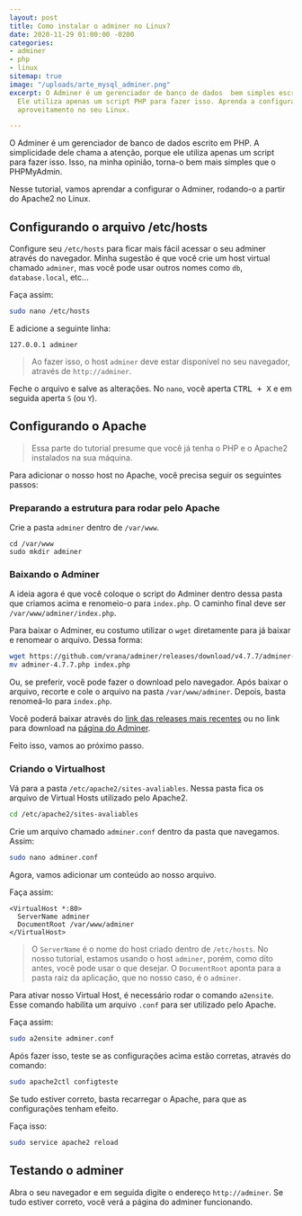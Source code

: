 ```yaml
---
layout: post
title: Como instalar o adminer no Linux?
date: 2020-11-29 01:00:00 -0200
categories:
- adminer
- php
- linux
sitemap: true
image: "/uploads/arte_mysql_adminer.png"
excerpt: O Adminer é um gerenciador de banco de dados  bem simples escrito em PHP.
  Ele utiliza apenas um script PHP para fazer isso. Aprenda a configurá-lo para melhor
  aproveitamento no seu Linux.

---
```

O Adminer é um gerenciador de banco de dados escrito em PHP. A simplicidade dele chama a atenção, porque ele utiliza apenas um script para fazer isso. Isso, na minha opinião, torna-o bem mais simples que o PHPMyAdmin.

Nesse tutorial, vamos aprendar a configurar o Adminer, rodando-o a partir do Apache2 no Linux.

## Configurando o arquivo /etc/hosts

Configure seu `/etc/hosts` para ficar mais fácil acessar o seu adminer através do navegador. Minha sugestão é que você crie um host virtual chamado `adminer`, mas você pode usar outros nomes como `db`, `database.local`, etc...

Faça assim:

```bash
sudo nano /etc/hosts
```

E adicione a seguinte linha:

```nano
127.0.0.1 adminer
```

> Ao fazer isso, o host `adminer` deve estar disponível no seu navegador, através de `http://adminer`.

Feche o arquivo e salve as alterações. No `nano`, você aperta <kbd>CTRL + X</kbd> e em seguida aperta `S` (ou `Y`).

## Configurando o Apache

> Essa parte do tutorial presume que você já tenha o PHP e o Apache2 instalados na sua máquina.

Para adicionar o nosso host no Apache, você precisa seguir os seguintes passos:

### Preparando a estrutura para rodar pelo Apache

Crie a pasta `adminer` dentro de `/var/www`. 

```
cd /var/www
sudo mkdir adminer
```
### Baixando o Adminer

A ideia agora é que você coloque o script do Adminer dentro dessa pasta que criamos acima e renomeio-o para `index.php`. O caminho final deve ser `/var/www/adminer/index.php`.

Para baixar o Adminer, eu costumo utilizar o `wget` diretamente para já baixar e renomear o arquivo. Dessa forma:

```bash
wget https://github.com/vrana/adminer/releases/download/v4.7.7/adminer-4.7.7.php
mv adminer-4.7.7.php index.php
```

Ou, se preferir, você pode fazer o download pelo navegador. Após baixar o arquivo, recorte e cole o arquivo na pasta `/var/www/adminer`. Depois, basta renomeá-lo para `index.php`.

Você poderá baixar através do [link das releases mais recentes](https://github.com/vrana/adminer/releases/) ou no link para download na [página do Adminer](https://www.adminer.org/#download).

Feito isso, vamos ao próximo passo.

### Criando o Virtualhost

Vá para a pasta `/etc/apache2/sites-avaliables`. Nessa pasta fica os arquivo de Virtual Hosts utilizado pelo Apache2. 

```bash
cd /etc/apache2/sites-avaliables
```

Crie um arquivo chamado `adminer.conf` dentro da pasta que navegamos. Assim:

```bash
sudo nano adminer.conf
```
Agora, vamos adicionar um conteúdo ao nosso arquivo. 

Faça assim:

```
<VirtualHost *:80>
  ServerName adminer
  DocumentRoot /var/www/adminer
</VirtualHost>
```

> O `ServerName` é o nome do host criado dentro de `/etc/hosts`. No nosso tutorial, estamos usando o host `adminer`, porém, como dito antes, você pode usar o que desejar. O `DocumentRoot` aponta para a pasta raiz da aplicação, que no nosso caso, é o `adminer`.

Para ativar nosso Virtual Host, é necessário rodar o comando `a2ensite`. Esse comando habilita um arquivo `.conf` para ser utilizado pelo Apache.

Faça assim:

```bash
sudo a2ensite adminer.conf
```

Após fazer isso, teste se as configurações acima estão corretas, através do comando:

```bash
sudo apache2ctl configteste
```

Se tudo estiver correto, basta recarregar o Apache, para que as configurações tenham efeito.

Faça isso:

```bash
sudo service apache2 reload
```

## Testando o adminer

Abra o seu navegador e em seguida digite o endereço `http://adminer`. Se tudo estiver correto, você verá a página do adminer funcionando.